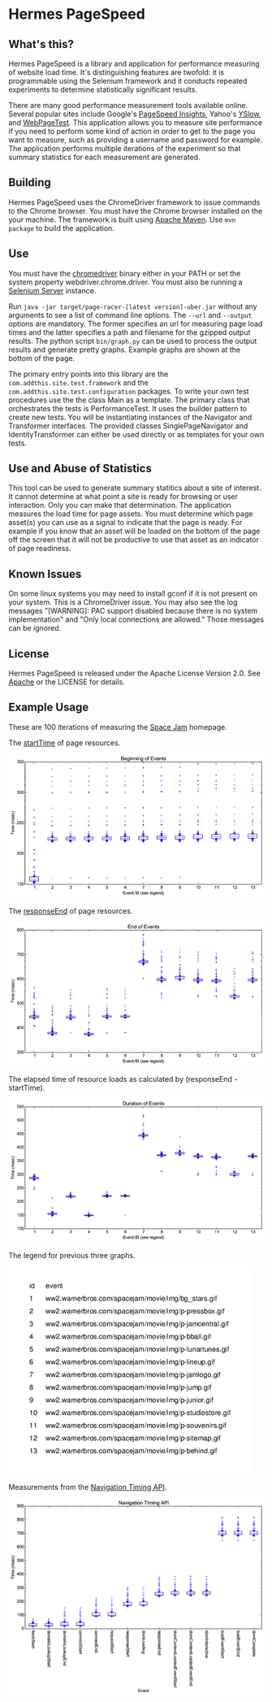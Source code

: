 # Hermes PageSpeed

## What's this?

Hermes PageSpeed is a library and application for performance measuring
of website load time. It's distinguishing features are twofold:
it is programmable using the Selenium framework and it conducts
repeated experiments to determine statistically significant results.

There are many good performance measurement tools available online.
Several popular sites include Google's 
[PageSpeed Insights](https://developers.google.com/speed/pagespeed/insights/),
Yahoo's [YSlow](http://yslow.org/), and [WebPageTest](http://www.webpagetest.org/).
This application allows you to measure site performance if you need to 
perform some kind of action in order to get to the page you want to measure,
such as providing a username and password for example. The application performs
multiple iterations of the experiment so that summary statistics for each
measurement are generated.

## Building

Hermes PageSpeed uses the ChromeDriver framework to issue commands to the
Chrome browser. You must have the Chrome browser installed on the your machine.
The framework is built using [Apache Maven](http://maven.apache.org/). Use
`mvn package` to build the application.

## Use

You must have the [chromedriver](https://code.google.com/p/selenium/wiki/ChromeDriver)
binary either in your PATH or set the system property webdriver.chrome.driver.
You must also be running a [Selenium Server](http://www.seleniumhq.org/download/) instance.

Run `java -jar target/page-racer-[latest version]-uber.jar` without any
arguments to see a list of command line options. The `--url` and `--output`
options are mandatory. The former specifies an url for measuring page
load times and the latter specifies a path and filename for the gzipped output
results. The python script `bin/graph.py` can be used to process the output
results and generate pretty graphs. Example graphs are shown at the
bottom of the page.

The primary entry points into this library are the `com.addthis.site.test.framework`
and the `com.addthis.site.test.configuration` packages.
To write your own test procedures use the the class Main as a template.
The primary class that orchestrates the tests is PerformanceTest.
It uses the builder pattern to create new tests. You will be instantiating instances
of the Navigator and Transformer interfaces. The provided classes SinglePageNavigator and
IdentityTransformer can either be used directly or as templates for your own tests.

## Use and Abuse of Statistics

This tool can be used to generate summary statitics about a site of interest.
It cannot determine at what point a site is ready for browsing or user 
interaction. Only you can make that determination. The application measures the
load time for page assets. You must determine which page asset(s) you can use
as a signal to indicate that the page is ready. For example if you know that an
asset will be loaded on the bottom of the page off the screen that it will not
be productive to use that asset as an indicator of page readiness.

## Known Issues

On some linux systems you may need to install gconf if it is not present
on your system. This is a ChromeDriver issue. You may also see the
log messages "[WARNING]: PAC support disabled because there is no system implementation"
and "Only local connections are allowed." Those messages can be ignored.

## License

Hermes PageSpeed is released under the Apache License Version 2.0.  See
[Apache](http://www.apache.org/licenses/LICENSE-2.0) or the LICENSE for details.

## Example Usage

These are 100 iterations of measuring the [Space Jam](http://www2.warnerbros.com/spacejam/movie/jam.htm) homepage.

The [startTime](http://www.w3.org/TR/resource-timing/#startTime-attribute) of page resources.

![Start Time](examples/spacejam-beginning.png)

The [responseEnd](http://www.w3.org/TR/resource-timing/#dom-performanceresourcetiming-responseend) of page resources.

![End Time](examples/spacejam-end.png)

The elapsed time of resource loads as calculated by (responseEnd - startTime).

![Duration](examples/spacejam-duration.png)

The legend for previous three graphs.

![Legend](examples/spacejam-legend.png)

Measurements from the [Navigation Timing API](http://www.w3.org/TR/navigation-timing/).

![Navigation Timing API](examples/spacejam-navigation.png)
